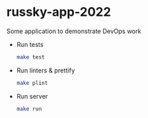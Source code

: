 # russky-app-2022
Some application to demonstrate DevOps work



* Run tests
    ```bash
    make test
    ```
* Run linters & prettify
    ```bash
    make plint
    ```
* Run server
    ```bash
    make run
    ```